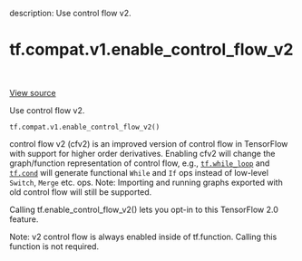 description: Use control flow v2.

<div itemscope itemtype="http://developers.google.com/ReferenceObject">
<meta itemprop="name" content="tf.compat.v1.enable_control_flow_v2" />
<meta itemprop="path" content="Stable" />
</div>

# tf.compat.v1.enable_control_flow_v2

<!-- Insert buttons and diff -->

<table class="tfo-notebook-buttons tfo-api nocontent" align="left">

</table>

<a target="_blank" class="external" href="/code/stable/tensorflow/python/ops/control_flow_v2_toggles.py">View source</a>



Use control flow v2.

<pre class="devsite-click-to-copy prettyprint lang-py tfo-signature-link">
<code>tf.compat.v1.enable_control_flow_v2()
</code></pre>



<!-- Placeholder for "Used in" -->

control flow v2 (cfv2) is an improved version of control flow in TensorFlow
with support for higher order derivatives. Enabling cfv2 will change the
graph/function representation of control flow, e.g., <a href="../../../tf/while_loop.md"><code>tf.while_loop</code></a> and
<a href="../../../tf/cond.md"><code>tf.cond</code></a> will generate functional `While` and `If` ops instead of low-level
`Switch`, `Merge` etc. ops. Note: Importing and running graphs exported
with old control flow will still be supported.

Calling tf.enable_control_flow_v2() lets you opt-in to this TensorFlow 2.0
feature.

Note: v2 control flow is always enabled inside of tf.function. Calling this
function is not required.